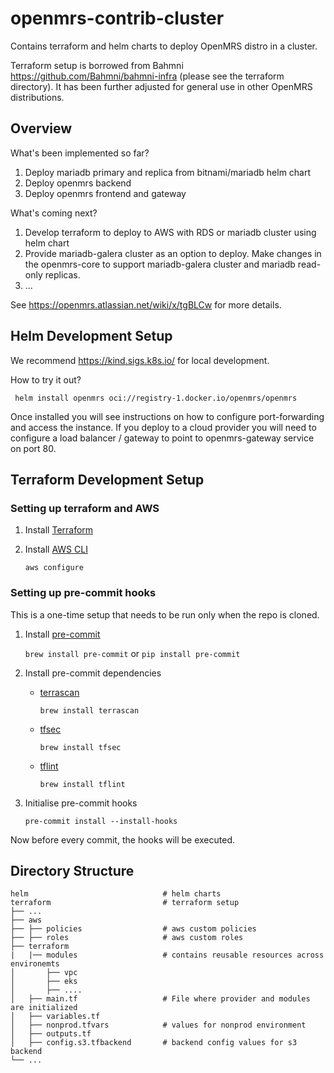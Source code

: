 # openmrs-contrib-cluster
Contains terraform and helm charts to deploy OpenMRS distro in a cluster.

Terraform setup is borrowed from Bahmni https://github.com/Bahmni/bahmni-infra (please see the terraform directory). It has been further adjusted for general use in other OpenMRS distributions.

## Overview

What's been implemented so far?

1. Deploy mariadb primary and replica from bitnami/mariadb helm chart
2. Deploy openmrs backend
3. Deploy openmrs frontend and gateway

What's coming next?

1. Develop terraform to deploy to AWS with RDS or mariadb cluster using helm chart
2. Provide mariadb-galera cluster as an option to deploy. Make changes in the openmrs-core to support mariadb-galera cluster and mariadb read-only replicas.
3. ...

See https://openmrs.atlassian.net/wiki/x/tgBLCw for more details.

## Helm Development Setup

We recommend https://kind.sigs.k8s.io/ for local development.

How to try it out?

``` helm install openmrs oci://registry-1.docker.io/openmrs/openmrs```

Once installed you will see instructions on how to configure port-forwarding and access the instance. If you deploy to a cloud provider you will need to configure a load balancer / gateway to point to openmrs-gateway service on port 80.

## Terraform Development Setup

### Setting up terraform and AWS

1. Install [Terraform](https://learn.hashicorp.com/tutorials/terraform/install-cli)
2. Install [AWS CLI](https://docs.aws.amazon.com/cli/latest/userguide/getting-started-install.html)

   `aws configure`

### Setting up pre-commit hooks

This is a one-time setup that needs to be run only when the repo is cloned.
1. Install [pre-commit](https://pre-commit.com/#install)

    `brew install pre-commit` or `pip install pre-commit`

2. Install pre-commit dependencies

    - [terrascan](https://github.com/accurics/terrascan)
   
      `brew install terrascan`
    - [tfsec](https://github.com/aquasecurity/tfsec#installation) 
      
      `brew install tfsec`
    - [tflint](https://github.com/terraform-linters/tflint#installation)
   
      `brew install tflint`

3. Initialise pre-commit hooks

   `pre-commit install --install-hooks`

Now before every commit, the hooks will be executed.

## Directory Structure
```
helm                              # helm charts
terraform                         # terraform setup
├── ...
├── aws
├── ├── policies                  # aws custom policies
├── ├── roles                     # aws custom roles
├── terraform
|   |── modules                   # contains reusable resources across environemts
│       ├── vpc
│       ├── eks
│       ├── ....
│   ├── main.tf                   # File where provider and modules are initialized
│   ├── variables.tf
│   ├── nonprod.tfvars            # values for nonprod environment
│   ├── outputs.tf
│   ├── config.s3.tfbackend       # backend config values for s3 backend
└── ...
```
